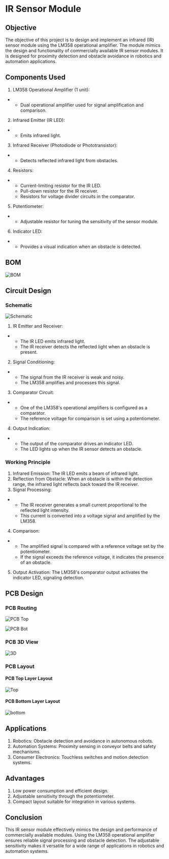# IR Sensor Module
## Objective
The objective of this project is to design and implement an infrared (IR) sensor module using the LM358 operational amplifier. The module mimics the design and functionality of commercially available IR sensor modules. It is designed for proximity detection and obstacle avoidance in robotics and automation applications.

## Components Used
1. LM358 Operational Amplifier (1 unit):
- - Dual operational amplifier used for signal amplification and comparison.
2. Infrared Emitter (IR LED):
- - Emits infrared light.
3. Infrared Receiver (Photodiode or Phototransistor):
- - Detects reflected infrared light from obstacles.
4. Resistors:
- - Current-limiting resistor for the IR LED.
  - Pull-down resistor for the IR receiver.
  - Resistors for voltage divider circuits in the comparator.
5. Potentiometer:
- - Adjustable resistor for tuning the sensitivity of the sensor module.
6. Indicator LED:
- - Provides a visual indication when an obstacle is detected.

## BOM

![BOM](7.png)

## Circuit Design
### Schematic

![Schematic](1.png)

1. IR Emitter and Receiver:
- - The IR LED emits infrared light.
  - The IR receiver detects the reflected light when an obstacle is present.
2. Signal Conditioning:
- - The signal from the IR receiver is weak and noisy.
  - The LM358 amplifies and processes this signal.
3. Comparator Circuit:
- - One of the LM358's operational amplifiers is configured as a comparator.
  - The reference voltage for comparison is set using a potentiometer.
4. Output Indication:
- - The output of the comparator drives an indicator LED.
  - The LED lights up when the IR sensor detects an obstacle.

### Working Principle

1. Infrared Emission: The IR LED emits a beam of infrared light.
2. Reflection from Obstacle: When an obstacle is within the detection range, the infrared light reflects back toward the IR receiver.
3. Signal Processing:
- - The IR receiver generates a small current proportional to the reflected light intensity.
  - This current is converted into a voltage signal and amplified by the LM358.
4. Comparison:
- - The amplified signal is compared with a reference voltage set by the potentiometer.
  - If the signal exceeds the reference voltage, it indicates the presence of an obstacle.
5. Output Activation: The LM358's comparator output activates the indicator LED, signaling detection.

## PCB Design
### PCB Routing

![PCB Top](3.png)

![PCB Bot](2.png)

### PCB 3D View

![3D](6.png)

### PCB Layout
#### PCB Top Layer Layout

![Top](4.png)

#### PCB Bottom Layer Layout

![bottom](5.png)

## Applications
1. Robotics: Obstacle detection and avoidance in autonomous robots.
2. Automation Systems: Proximity sensing in conveyor belts and safety mechanisms.
3. Consumer Electronics: Touchless switches and motion detection systems.

## Advantages
1. Low power consumption and efficient design.
2. Adjustable sensitivity through the potentiometer.
3. Compact layout suitable for integration in various systems.

## Conclusion
This IR sensor module effectively mimics the design and performance of commercially available modules. Using the LM358 operational amplifier ensures reliable signal processing and obstacle detection. The adjustable sensitivity makes it versatile for a wide range of applications in robotics and automation systems.
